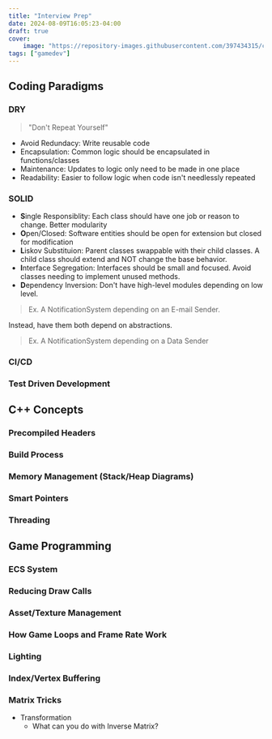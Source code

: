 ```yaml
---
title: "Interview Prep"
date: 2024-08-09T16:05:23-04:00
draft: true
cover:
    image: "https://repository-images.githubusercontent.com/397434315/c85b3065-4b1f-477b-ab17-7dd6222fe99e"
tags: ["gamedev"]
---
```


## Coding Paradigms 

### DRY

> "Don't Repeat Yourself"

- Avoid Redundacy: Write reusable code
- Encapsulation: Common logic should be encapsulated in functions/classes
- Maintenance: Updates to logic only need to be made in one place
- Readability: Easier to follow logic when code isn't needlessly repeated

### SOLID

- **S**ingle Responsiblity: Each class should have one job or reason to change. Better modularity
- **O**pen/Closed: Software entities should be open for extension but closed for modification
- **L**iskov Substituion: Parent classes swappable with their child classes. A child class should extend and NOT change the base behavior.
- **I**nterface Segregation: Interfaces should be small and focused. Avoid classes needing to implement unused methods.
- **D**ependency Inversion: Don't have high-level modules depending on low level. 

> Ex. A NotificationSystem depending on an E-mail Sender.

Instead, have them both depend on abstractions.

> Ex. A NotificationSystem depending on a Data Sender 

### CI/CD

### Test Driven Development

## C++ Concepts

### Precompiled Headers

### Build Process

### Memory Management (Stack/Heap Diagrams)

### Smart Pointers

### Threading 

## Game Programming

### ECS System

### Reducing Draw Calls

### Asset/Texture Management

### How Game Loops and Frame Rate Work

### Lighting

### Index/Vertex Buffering

### Matrix Tricks 

- Transformation
   - What can you do with Inverse Matrix?
